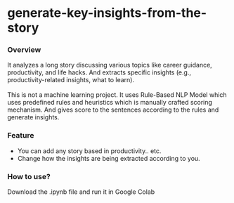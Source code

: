 # generate-key-insights-from-the-story

### Overview
It analyzes a long story discussing various topics like career guidance, productivity, and life hacks. And extracts specific insights (e.g., productivity-related insights, what to learn).
<br><br>
This is not a machine learning project. It uses Rule-Based NLP Model which uses predefined rules and heuristics which is manually crafted scoring mechanism. And gives score to the sentences according to the rules and generate insights.

### Feature
- You can add any story based in productivity.. etc.
- Change how the insights are being extracted according to you.

### How to use?
Download the .ipynb file and run it in Google Colab
